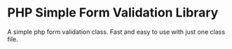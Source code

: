 # PHP Simple Form Validation Library
A simple php form validation class. Fast and easy to use with just one class file.
